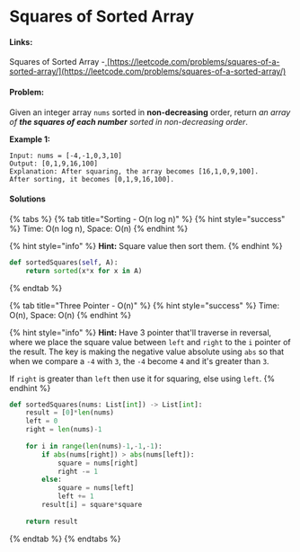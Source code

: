 # Squares of Sorted Array

#### Links:

Squares of Sorted Array -[ ](https://leetcode.com/problems/maximum-subarray/)[https://leetcode.com/problems/squares-of-a-sorted-array/](https://leetcode.com/problems/squares-of-a-sorted-array/)

#### Problem:

Given an integer array `nums` sorted in **non-decreasing** order, return _an array of **the squares of each number** sorted in non-decreasing order_.

**Example 1:**

```
Input: nums = [-4,-1,0,3,10]
Output: [0,1,9,16,100]
Explanation: After squaring, the array becomes [16,1,0,9,100].
After sorting, it becomes [0,1,9,16,100].
```

#### Solutions

{% tabs %}
{% tab title="Sorting - O(n log n)" %}
{% hint style="success" %}
Time: O(n log n), Space: O(n)
{% endhint %}

{% hint style="info" %}
**Hint:** Square value then sort them.
{% endhint %}

```python
def sortedSquares(self, A):
    return sorted(x*x for x in A)
```
{% endtab %}

{% tab title="Three Pointer - O(n)" %}
{% hint style="success" %}
Time: O(n), Space: O(n)
{% endhint %}

{% hint style="info" %}
**Hint:** Have 3 pointer that'll traverse in reversal, where we place the square value between `left` and `right` to the `i` pointer of the result. The key is making the negative value absolute using `abs` so that when we compare a `-4` with `3`, the `-4` become `4` and it's greater than `3`.&#x20;

If `right` is greater than `left` then use it for squaring, else using `left`.&#x20;
{% endhint %}

```python
def sortedSquares(nums: List[int]) -> List[int]:
    result = [0]*len(nums)
    left = 0
    right = len(nums)-1
    
    for i in range(len(nums)-1,-1,-1):
        if abs(nums[right]) > abs(nums[left]):
            square = nums[right]
            right -= 1
        else:
            square = nums[left]
            left += 1
        result[i] = square*square
        
    return result
```
{% endtab %}
{% endtabs %}
